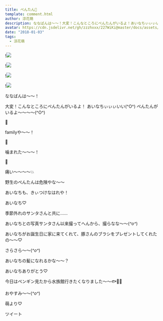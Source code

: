 ```yaml
---
title: ぺんたん🐧
template: comment.html
author: 涼花萌
description: ななばんは〜〜！大変！こんなところにぺんたんがいるよ！あいなちぃぃぃいい(^O^)ぺんたんがいるよ〜〜〜〜(^O^)🐧familyや〜〜！🐧噛まれた〜〜〜！...
avatar: https://cdn.jsdelivr.net/gh/zzzhxxx/227WiKi@master/docs/assets/photo/avatar/moe.jpg
date: "2018-01-03"
tags:
  - 涼花萌
---
```


!![](https://cdn.jsdelivr.net/gh/227WiKi/227WiKi-image@master/blog-image/moe-2018-01-03_1.jpg)

!![](https://cdn.jsdelivr.net/gh/227WiKi/227WiKi-image@master/blog-image/moe-2018-01-03_2.jpg)

!![](https://cdn.jsdelivr.net/gh/227WiKi/227WiKi-image@master/blog-image/moe-2018-01-03_3.jpg)

!![](https://cdn.jsdelivr.net/gh/227WiKi/227WiKi-image@master/blog-image/moe-2018-01-03_4.jpg)





ななばんは〜〜！




大変！こんなところにぺんたんがいるよ！
あいなちぃぃぃいい(^O^)
ぺんたんがいるよ〜〜〜〜(^O^)




🐧






familyや〜〜！





🐧







噛まれた〜〜〜！






🐧






痛い〜〜〜〜💥



野生のぺんたんは危険やな〜〜


あいなちも、きぃつけなはれや！






あいなち♡




季節外れのサンタさんと共に……


あいなちとの写真サンタさん以来撮ってへんから、撮らなな〜〜(*^o^*)




あいなちがお誕生日に家に来てくれて、豚さんのブラシをプレゼントしてくれたの〜〜♡


さらさら〜〜(*^o^*)

あいなちの髪になれるかな〜〜？

あいなちありがとう♡



今日はペンギン見たから水族館行きたくなりました〜〜🐟🐠🐡




おやすみ〜〜(*^o^*)



萌より♡


ツイート



